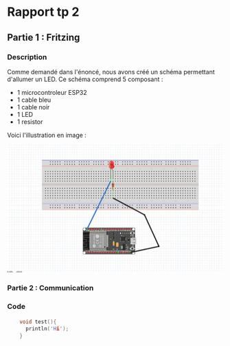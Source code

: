 
# Rapport tp 2

## Partie 1 : Fritzing

### Description
Comme demandé dans l'énoncé, nous avons créé un schéma permettant d'allumer un LED.
Ce schéma comprend 5 composant :
- 1 microcontroleur ESP32
- 1 cable bleu
- 1 cable noir
- 1 LED
- 1 resistor

Voici l'illustration en image :

![Image 1](https://github.com/institut-galilee/2020-Smart-Lock/blob/master/lab/2/Pictures/fritzing1.JPG)

<h3> Partie 2 : Communication</h3>

<h3>Code</h3>

```C
    void test(){
      println('Hi');
    }
  ```
